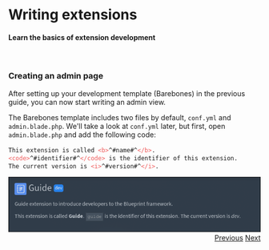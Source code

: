 # Writing extensions
<h4 class="fw-light">Learn the basics of extension development</h4><br/>

### <i class="bi bi-gear-wide-connected"></i> **Creating an admin page**
After setting up your development template (Barebones) in the previous guide, you can now start writing an admin view.

The Barebones template includes two files by default, `conf.yml` and `admin.blade.php`. We'll take a look at `conf.yml` later, but first, open `admin.blade.php` and add the following code:

<pre><code class="hljs language-xml">This extension is called <a style="color: #ef5b5b">&lt;b&gt;</a>^#name#^<a style="color: #ef5b5b">&lt;/b&gt;</a>.
<a style="color: #ef5b5b">&lt;code&gt;</a>^#identifier#^<a style="color: #ef5b5b">&lt;/code&gt;</a> is the identifier of this extension.
The current version is <a style="color: #ef5b5b">&lt;i&gt;</a>^#version#^<a style="color: #ef5b5b">&lt;/i&gt;</a>.</code></pre>

<img src="/.assets/storage/misc/png/7.png" class="rounded-4">

<div class="btn-group" role="group" aria-label="Navigation" style="float: right">
  <a href="?page=getting-started/Extension-development" class="btn btn-dark bg-light-subtle border-light-subtle">Previous</a>
  <a href="?page=developing-extensions/Custom-controllers" class="btn btn-dark bg-light-subtle border-light-subtle">Next</a>
</div>